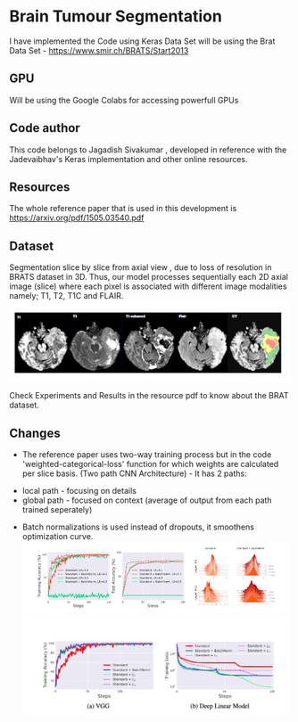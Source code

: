 # Brain Tumour Segmentation

I have implemented the Code using Keras
Data Set will be using the Brat Data Set - https://www.smir.ch/BRATS/Start2013

## GPU
Will be using the Google Colabs for accessing powerfull GPUs

## Code author
This code belongs to Jagadish Sivakumar , developed in reference with the Jadevaibhav's Keras implementation and other online resources.

## Resources
The whole reference paper that is used in this development is https://arxiv.org/pdf/1505.03540.pdf

## Dataset
Segmentation slice by slice from axial view , due to loss of resolution in BRATS dataset in 3D.
Thus, our model processes sequentially each 2D axial image (slice) where each pixel is associated with different image modalities namely; T1, T2, T1C and
FLAIR.
![](modalities.PNG)

Check Experiments and Results in the resource pdf to know about the BRAT dataset.
## Changes
 - The reference paper uses two-way training process but in the code 'weighted-categorical-loss' function for which weights are calculated per slice basis.
 (Two path CNN Architecture) - It has 2 paths:
 * local path - focusing on details
 * global path - focused on context
 (average of output from each path trained seperately)
 - Batch normalizations is used instead of dropouts, it smoothens optimization curve.
 ![](batch1.png)
 ![](batch2.png)
